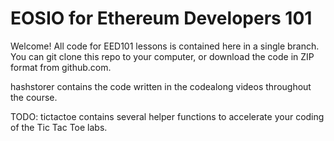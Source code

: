 # EOSIO for Ethereum Developers 101

Welcome! All code for EED101 lessons is contained here in a single branch. You can git clone this repo to your computer, or download the code in ZIP format from github.com.

hashstorer contains the code written in the codealong videos throughout the course.

TODO: tictactoe contains several helper functions to accelerate your coding of the Tic Tac Toe labs.